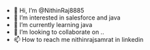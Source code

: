 - 👋 Hi, I’m @NithinRaj8885
- 👀 I’m interested in salesforce and java  
- 🌱 I’m currently learning java
- 💞️ I’m looking to collaborate on ..
- 📫 How to reach me nithinrajsamrat in linkedin

<!---
NithinRaj8885/NithinRaj8885 is a ✨ special ✨ repository because its `README.md` (this file) appears on your GitHub profile.
You can click the Preview link to take a look at your changes.
--->
